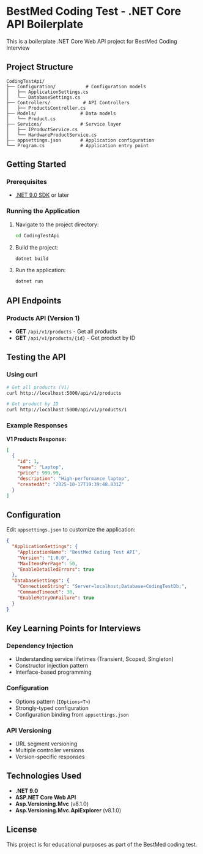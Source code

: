 # BestMed Coding Test - .NET Core API Boilerplate

This is a boilerplate .NET Core Web API project for BestMed Coding Interview

## Project Structure

```
CodingTestApi/
├── Configuration/           # Configuration models
│   ├── ApplicationSettings.cs
│   └── DatabaseSettings.cs
├── Controllers/            # API Controllers
│   ├── ProductsController.cs
├── Models/                # Data models
│   └── Product.cs
├── Services/              # Service layer
│   ├── IProductService.cs
│   └── HardwareProductService.cs
├── appsettings.json       # Application configuration
└── Program.cs             # Application entry point
```


## Getting Started

### Prerequisites

- [.NET 9.0 SDK](https://dotnet.microsoft.com/download) or later

### Running the Application

1. Navigate to the project directory:
   ```bash
   cd CodingTestApi
   ```

2. Build the project:
   ```bash
   dotnet build
   ```

3. Run the application:
   ```bash
   dotnet run
   ```

## API Endpoints

### Products API (Version 1)

- **GET** `/api/v1/products` - Get all products
- **GET** `/api/v1/products/{id}` - Get product by ID

## Testing the API

### Using curl

```bash
# Get all products (V1)
curl http://localhost:5000/api/v1/products

# Get product by ID
curl http://localhost:5000/api/v1/products/1
```

### Example Responses

**V1 Products Response:**
```json
[
  {
    "id": 1,
    "name": "Laptop",
    "price": 999.99,
    "description": "High-performance laptop",
    "createdAt": "2025-10-17T19:39:48.831Z"
  }
]
```

## Configuration

Edit `appsettings.json` to customize the application:

```json
{
  "ApplicationSettings": {
    "ApplicationName": "BestMed Coding Test API",
    "Version": "1.0.0",
    "MaxItemsPerPage": 50,
    "EnableDetailedErrors": true
  },
  "DatabaseSettings": {
    "ConnectionString": "Server=localhost;Database=CodingTestDb;",
    "CommandTimeout": 30,
    "EnableRetryOnFailure": true
  }
}
```

## Key Learning Points for Interviews

### Dependency Injection
- Understanding service lifetimes (Transient, Scoped, Singleton)
- Constructor injection pattern
- Interface-based programming

### Configuration
- Options pattern (`IOptions<T>`)
- Strongly-typed configuration
- Configuration binding from `appsettings.json`

### API Versioning
- URL segment versioning
- Multiple controller versions
- Version-specific responses

## Technologies Used

- **.NET 9.0**
- **ASP.NET Core Web API**
- **Asp.Versioning.Mvc** (v8.1.0)
- **Asp.Versioning.Mvc.ApiExplorer** (v8.1.0)

## License

This project is for educational purposes as part of the BestMed coding test.

